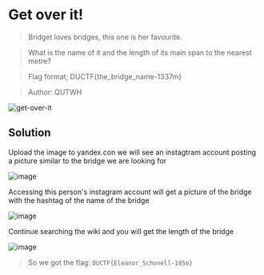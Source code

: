 # Get over it!

> Bridget loves bridges, this one is her favourite.

> What is the name of it and the length of its main span to the nearest metre?

> Flag format; DUCTF{the_bridge_name-1337m}

> Author: QUTWH


![get-over-it](https://user-images.githubusercontent.com/62060867/135025875-0c0199a6-facc-4229-a6a1-b5493874a96f.jpg)


## Solution

Upload the image to yandex.con we will see an instagtram account posting a picture similar to the bridge we are looking for

![image](https://user-images.githubusercontent.com/62060867/135026084-6d7e0a11-0d98-4b9c-a3f6-f6da3b2d2778.png)

Accessing this person's instagram account will get a picture of the bridge with the hashtag of the name of the bridge

![image](https://user-images.githubusercontent.com/62060867/135026137-b01218d7-b5ff-4cd0-ba05-be35250e925b.png)

Continue searching the wiki and you will get the length of the bridge

![image](https://user-images.githubusercontent.com/62060867/135026198-b14d2d87-06eb-4178-baba-09013585ade3.png)

> So we got the flag: `DUCTF{Eleanor_Schonell-185m}`

